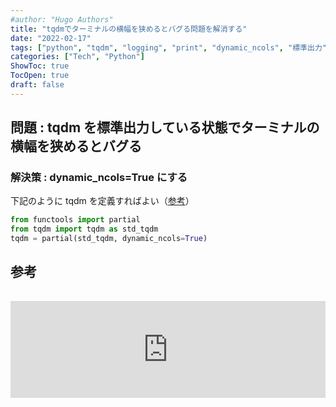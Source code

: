 ```yaml
---
#author: "Hugo Authors"
title: "tqdmでターミナルの横幅を狭めるとバグる問題を解消する"
date: "2022-02-17"
tags: ["python", "tqdm", "logging", "print", "dynamic_ncols", "標準出力"]
categories: ["Tech", "Python"]
ShowToc: true
TocOpen: true
draft: false
---
```


## 問題 : tqdm を標準出力している状態でターミナルの横幅を狭めるとバグる

### 解決策 : dynamic_ncols=True にする

下記のように tqdm を定義すればよい（[参考](https://github.com/tqdm/tqdm/issues/370)）

```python
from functools import partial
from tqdm import tqdm as std_tqdm
tqdm = partial(std_tqdm, dynamic_ncols=True)
```

## 参考

<iframe class="hatenablogcard" style="width:100%;height:155px;margin:15px 0;max-width:560px;" title="Make dynamic_ncols=True the default #370" src="https://hatenablog-parts.com/embed?url=https://github.com/tqdm/tqdm/issues/370" frameborder="0" scrolling="no"></iframe>
